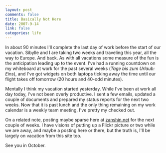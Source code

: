 ```yaml
--- 
layout: post
comments: false
title: Basically Not Here
date: 2007-9-14
link: false
categories: life
---
```

In about 90 minutes I'll complete the last day of work before the start of our vacation.  Sibylle and I are taking two weeks and traveling this year, all the way to Europe.  And back.  As with all vacations some measure of the fun is the anticipation leading up to the event.  I've had a running countdown on my whiteboard at work for the past several weeks (<i>Tage bis zum Urlaub: Eins</i>), and I've got widgets on both laptops ticking away the time until our flight takes off tomorrow (20 hours and 40-odd minutes).

Mentally I think my vacation started yesterday.  While I've been at work all day today, I've not been overly productive.  I sent a few emails, updated a couple of documents and prepared my status reports for the next two weeks.  Now that it is past lunch and the only thing remaining on my work calendar is a weekly team meeting, I've pretty my checked out.

On a related note, posting maybe sparse here at <a href="http://zanshin.net" title="zanshin.net">zanshin.net</a> for the next couple of weeks.  I have visions of putting up a Flickr picture or two while we are away, and maybe a posting here or there, but the truth is, I'll be largely on vacation from this site too.

See you in October.

